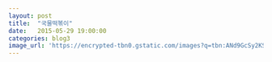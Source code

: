 ```yaml
---
layout: post
title:  "국물떡볶이"
date:   2015-05-29 19:00:00
categories: blog3
image_url: 'https://encrypted-tbn0.gstatic.com/images?q=tbn:ANd9GcSy2KSpVsbxfC1K0tnvSNRGqwhbm49XAJHY8Ploe_MquupVm5N1Rg.jpg'
---
```

